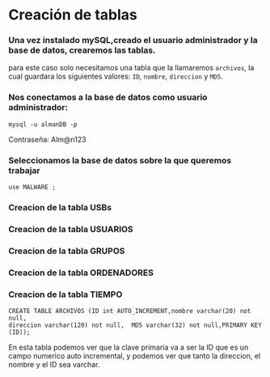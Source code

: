 # Creación de tablas
### Una vez instalado mySQL,creado el usuario administrador y la base de datos, crearemos las tablas.

para este caso solo necesitamos una tabla que la llamaremos `archivos`, la cual guardara los siguientes valores: `ID`, `nombre`, `direccion` y `MD5`.

### Nos conectamos a la base de datos como usuario administrador:
<pre><code>mysql -u almanDB -p</code></pre>
  Contraseña: Alm@n123
### Seleccionamos la base de datos sobre la que queremos trabajar 
<pre><code>use MALWARE ;</code></pre>
 
### Creacion de la tabla USBs 
### Creacion de la tabla USUARIOS 
### Creacion de la tabla GRUPOS
### Creacion de la tabla ORDENADORES
### Creacion de la tabla TIEMPO


<pre><code>CREATE TABLE ARCHIVOS (ID int AUTO_INCREMENT,nombre varchar(20) not null,
direccion varchar(120) not null,  MD5 varchar(32) not null,PRIMARY KEY (ID));</code></pre>

En esta tabla podemos ver que la clave primaria va a ser la ID que es un campo numerico auto incremental, y podemos ver que tanto la direccion, el nombre y el ID sea varchar.
